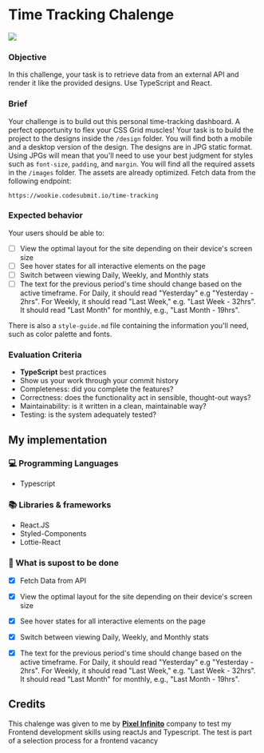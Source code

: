 # Time Tracking Chalenge
<img src = "./cover.jpg"/>



### Objective

In this challenge, your task is to retrieve data from an external API and render it like the provided designs. Use TypeScript and React.

### Brief

Your challenge is to build out this personal time-tracking dashboard. A perfect opportunity to flex your CSS Grid muscles! Your task is to build the project to the designs inside the `/design` folder. You will find both a mobile and a desktop version of the design. The designs are in JPG static format. Using JPGs will mean that you'll need to use your best judgment for styles such as `font-size`, `padding`, and `margin`. You will find all the required assets in the `/images` folder. The assets are already optimized. Fetch data from the following endpoint:

    https://wookie.codesubmit.io/time-tracking

### Expected behavior

Your users should be able to:

-   [ ] View the optimal layout for the site depending on their device's screen size
-   [ ] See hover states for all interactive elements on the page
-   [ ] Switch between viewing Daily, Weekly, and Monthly stats
-   [ ] The text for the previous period's time should change based on the active timeframe. For Daily, it should read "Yesterday" e.g "Yesterday - 2hrs". For Weekly, it should read "Last Week," e.g. "Last Week - 32hrs". It should read "Last Month" for monthly, e.g., "Last Month - 19hrs".

There is also a `style-guide.md` file containing the information you'll need, such as color palette and fonts.

### Evaluation Criteria

-   **TypeScript** best practices
-   Show us your work through your commit history
-   Completeness: did you complete the features?
-   Correctness: does the functionality act in sensible, thought-out ways?
-   Maintainability: is it written in a clean, maintainable way?
-   Testing: is the system adequately tested?

## My implementation 

### 💻 Programming Languages

- Typescript


### 📚 Libraries & frameworks

- React.JS
- Styled-Components
- Lottie-React

### 🧠 What is supost to be done

- [X] Fetch Data from API
- [X] View the optimal layout for the site depending on their device's screen size
- [X] See hover states for all interactive elements on the page
- [X] Switch between viewing Daily, Weekly, and Monthly stats
- [X] The text for the previous period's time should change based on the active timeframe. For Daily, it should read "Yesterday" e.g "Yesterday - 2hrs". For Weekly, it should read "Last Week," e.g. "Last Week - 32hrs". It should read "Last Month" for monthly, e.g., "Last Month - 19hrs".


## Credits
<p> This chalenge was given to me by <a href="https://pixelinfinito.com/"><strong>Pixel Infinito</strong></a> company to test my Frontend development skills using reactJs and Typescript. The test is part of a selection process for a frontend vacancy<p>
    
